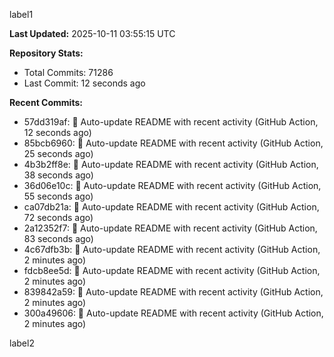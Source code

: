 
label1 
<!-- ACTIVITY_START -->
**Last Updated:** 2025-10-11 03:55:15 UTC

**Repository Stats:**
- Total Commits: 71286
- Last Commit: 12 seconds ago

**Recent Commits:**
- 57dd319af: 🤖 Auto-update README with recent activity (GitHub Action, 12 seconds ago)
- 85bcb6960: 🤖 Auto-update README with recent activity (GitHub Action, 25 seconds ago)
- 4b3b2ff8e: 🤖 Auto-update README with recent activity (GitHub Action, 38 seconds ago)
- 36d06e10c: 🤖 Auto-update README with recent activity (GitHub Action, 55 seconds ago)
- ca07db21a: 🤖 Auto-update README with recent activity (GitHub Action, 72 seconds ago)
- 2a12352f7: 🤖 Auto-update README with recent activity (GitHub Action, 83 seconds ago)
- 4c67dfb3b: 🤖 Auto-update README with recent activity (GitHub Action, 2 minutes ago)
- fdcb8ee5d: 🤖 Auto-update README with recent activity (GitHub Action, 2 minutes ago)
- 839842a59: 🤖 Auto-update README with recent activity (GitHub Action, 2 minutes ago)
- 300a49606: 🤖 Auto-update README with recent activity (GitHub Action, 2 minutes ago)
<!-- ACTIVITY_END -->

label2
